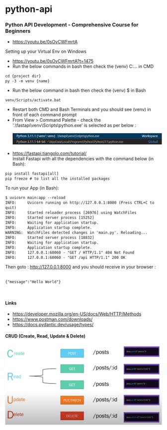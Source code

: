# python-api
### Python API Development - Comprehensive Course for Beginners
- https://youtu.be/0sOvCWFmrtA

Setting up your Virtual Env on Windows
- https://youtu.be/0sOvCWFmrtA?t=1475
- Run the below commands in bash then check the (venv) C:\... in CMD
```
cd {project dir}
py -3 -m venv {name}
```
- Run the below command in bash then check the (venv) $ in Bash
```
venv/Scripts/activate.bat
```
- Restart both CMD and Bash Terminals and you should see (venv) in front of each command prompt
- From View > Command Palette - check the '.\fastapi\venv\Scripts\python.exe' is selected as per below :</br></br>
![](./python-interpreter-path.png)</br></br>
- https://fastapi.tiangolo.com/tutorial/</br>
Install Fastapi with all the dependencies with the command below (in Bash):
```
pip install fastapi[all]
pip freeze # to list all the installed packages
```
To run your App (in Bash):
```
$ uvicorn main:app --reload
INFO:     Uvicorn running on http://127.0.0.1:8000 (Press CTRL+C to quit)
INFO:     Started reloader process [26976] using WatchFiles
INFO:     Started server process [15252]
INFO:     Waiting for application startup.
INFO:     Application startup complete.
WARNING:  WatchFiles detected changes in 'main.py'. Reloading...
INFO:     Started server process [18832]
INFO:     Waiting for application startup.
INFO:     Application startup complete.
INFO:     127.0.0.1:60060 - "GET / HTTP/1.1" 404 Not Found
INFO:     127.0.0.1:60060 - "GET /api HTTP/1.1" 200 OK
```
Then goto : http://127.0.0.1:8000 and you should receive in your browser :</br></br>
```
{"message":"Hello World"}



```
#### Links
- https://developer.mozilla.org/en-US/docs/Web/HTTP/Methods
- https://www.postman.com/downloads/
- https://docs.pydantic.dev/usage/types/
#### CRUD (Create, Read, Update & Delete)
![](./CRUD-Functionality.png)
